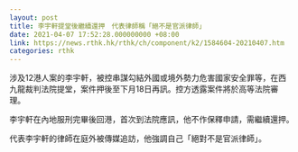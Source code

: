 ```yaml
---
layout: post
title: 李宇軒提堂後繼續還押　代表律師稱「絕不是官派律師」
date: 2021-04-07 17:52:28.000000000 +08:00
link: https://news.rthk.hk/rthk/ch/component/k2/1584604-20210407.htm
categories: rthk
---
```


涉及12港人案的李宇軒，被控串謀勾結外國或境外勢力危害國家安全罪等，在西九龍裁判法院提堂，案件押後至下月18日再訊。控方透露案件將於高等法院審理。

李宇軒在內地服刑完畢後回港，首次到法院應訊，他不作保釋申請，需繼續還押。

代表李宇軒的律師在庭外被傳媒追訪，他強調自己「絕對不是官派律師」。
